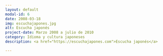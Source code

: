 ```yaml
---
layout: default
modal-id: 6
date: 2008-03-18
img: escuchajapones.jpg
alt: Escucha japonés
project-date: Marzo 2008 a julio de 2010
category: Idioma y cultura japoneses
description: <a href="https://escuchajapones.com">Escucha japonés</a>

---
```


